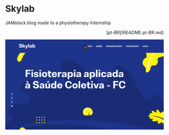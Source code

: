 # Skylab

JAMstack blog made to a physiotherapy Internship
<div align="right">[pt-BR](README.pt-BR.md)</div>

![skylab demo](static/demo.png)
